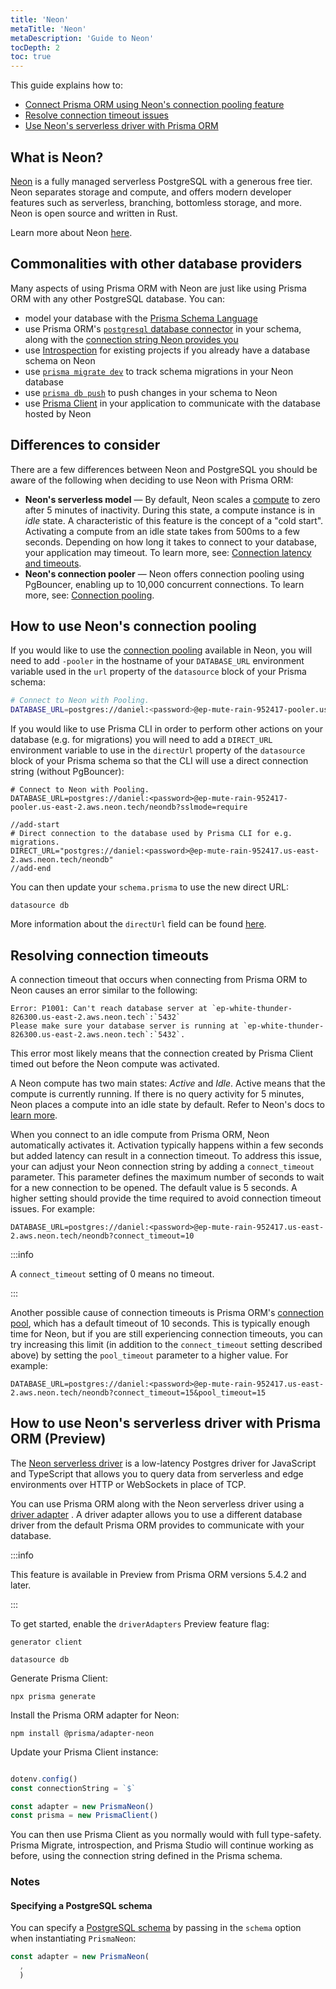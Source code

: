 ```yaml
---
title: 'Neon'
metaTitle: 'Neon'
metaDescription: 'Guide to Neon'
tocDepth: 2
toc: true
---
```


This guide explains how to:

- [Connect Prisma ORM using Neon's connection pooling feature](#how-to-use-neons-connection-pooling)
- [Resolve connection timeout issues](#resolving-connection-timeouts)
- [Use Neon's serverless driver with Prisma ORM](#how-to-use-neons-serverless-driver-with-prisma-orm-preview)

## What is Neon?

[Neon](https://neon.tech/) is a fully managed serverless PostgreSQL with a generous free tier. Neon separates storage and compute, and offers modern developer features such as serverless, branching, bottomless storage, and more. Neon is open source and written in Rust.

Learn more about Neon [here](https://neon.tech/docs/introduction).

## Commonalities with other database providers

Many aspects of using Prisma ORM with Neon are just like using Prisma ORM with any other PostgreSQL database. You can:

- model your database with the [Prisma Schema Language](/orm/prisma-schema)
- use Prisma ORM's [`postgresql` database connector](/orm/overview/databases/postgresql) in your schema, along with the [connection string Neon provides you](https://neon.tech/docs/connect/connect-from-any-app)
- use [Introspection](/orm/prisma-schema/introspection) for existing projects if you already have a database schema on Neon
- use [`prisma migrate dev`](/orm/prisma-migrate/workflows/development-and-production) to track schema migrations in your Neon database
- use [`prisma db push`](/orm/prisma-migrate/workflows/prototyping-your-schema) to push changes in your schema to Neon
- use [Prisma Client](/orm/prisma-client) in your application to communicate with the database hosted by Neon

## Differences to consider

There are a few differences between Neon and PostgreSQL you should be aware of the following when deciding to use Neon with Prisma ORM:

- **Neon's serverless model** — By default, Neon scales a [compute](https://neon.tech/docs/introduction/compute-lifecycle) to zero after 5 minutes of inactivity. During this state, a compute instance is in _idle_ state. A characteristic of this feature is the concept of a "cold start". Activating a compute from an idle state takes from 500ms to a few seconds. Depending on how long it takes to connect to your database, your application may timeout. To learn more, see: [Connection latency and timeouts](https://neon.tech/docs/guides/prisma#connection-timeouts).
- **Neon's connection pooler** — Neon offers connection pooling using PgBouncer, enabling up to 10,000 concurrent connections. To learn more, see: [Connection pooling](https://neon.tech/docs/connect/connection-pooling).

## How to use Neon's connection pooling

If you would like to use the [connection pooling](https://neon.tech/docs/guides/prisma#use-connection-pooling-with-prisma) available in Neon, you will
need to add `-pooler` in the hostname of your `DATABASE_URL` environment variable used in the `url` property of the `datasource` block of your Prisma schema:

```bash file=.env
# Connect to Neon with Pooling.
DATABASE_URL=postgres://daniel:<password>@ep-mute-rain-952417-pooler.us-east-2.aws.neon.tech:5432/neondb?sslmode=require
```

If you would like to use Prisma CLI in order to perform other actions on your database (e.g. for migrations) you will need to add a `DIRECT_URL` environment variable to use in the `directUrl` property of the `datasource` block of your Prisma schema so that the CLI will use a direct connection string (without PgBouncer):

```env file=.env highlight=4-5;add showLineNumbers
# Connect to Neon with Pooling.
DATABASE_URL=postgres://daniel:<password>@ep-mute-rain-952417-pooler.us-east-2.aws.neon.tech/neondb?sslmode=require

//add-start
# Direct connection to the database used by Prisma CLI for e.g. migrations.
DIRECT_URL="postgres://daniel:<password>@ep-mute-rain-952417.us-east-2.aws.neon.tech/neondb"
//add-end
```

You can then update your `schema.prisma` to use the new direct URL:

```prisma file=schema.prisma highlight=4;add showLineNumbers
datasource db 
```

More information about the `directUrl` field can be found [here](/orm/reference/prisma-schema-reference#fields).

## Resolving connection timeouts

A connection timeout that occurs when connecting from Prisma ORM to Neon causes an error similar to the following:

```text no-copy
Error: P1001: Can't reach database server at `ep-white-thunder-826300.us-east-2.aws.neon.tech`:`5432`
Please make sure your database server is running at `ep-white-thunder-826300.us-east-2.aws.neon.tech`:`5432`.
```

This error most likely means that the connection created by Prisma Client timed out before the Neon compute was activated.

A Neon compute has two main states: _Active_ and _Idle_. Active means that the compute is currently running. If there is no query activity for 5 minutes, Neon places a compute into an idle state by default. Refer to Neon's docs to [learn more](https://neon.tech/docs/introduction/compute-lifecycle).

When you connect to an idle compute from Prisma ORM, Neon automatically activates it. Activation typically happens within a few seconds but added latency can result in a connection timeout. To address this issue, your can adjust your Neon connection string by adding a `connect_timeout` parameter. This parameter defines the maximum number of seconds to wait for a new connection to be opened. The default value is 5 seconds. A higher setting should provide the time required to avoid connection timeout issues. For example:

```text wrap
DATABASE_URL=postgres://daniel:<password>@ep-mute-rain-952417.us-east-2.aws.neon.tech/neondb?connect_timeout=10
```

:::info

A `connect_timeout` setting of 0 means no timeout.

:::

Another possible cause of connection timeouts is Prisma ORM's [connection pool](/orm/prisma-client/setup-and-configuration/databases-connections/connection-pool), which has a default timeout of 10 seconds. This is typically enough time for Neon, but if you are still experiencing connection timeouts, you can try increasing this limit (in addition to the `connect_timeout` setting described above) by setting the `pool_timeout` parameter to a higher value. For example:

```text wrap
DATABASE_URL=postgres://daniel:<password>@ep-mute-rain-952417.us-east-2.aws.neon.tech/neondb?connect_timeout=15&pool_timeout=15
```

## How to use Neon's serverless driver with Prisma ORM (Preview)

The [Neon serverless driver](https://github.com/neondatabase/serverless) is a low-latency Postgres driver for JavaScript and TypeScript that allows you to query data from serverless and edge environments over HTTP or WebSockets in place of TCP.

You can use Prisma ORM along with the Neon serverless driver using a [driver adapter](/orm/overview/databases/database-drivers#driver-adapters) . A driver adapter allows you to use a different database driver from the default Prisma ORM provides to communicate with your database.

:::info

This feature is available in Preview from Prisma ORM versions 5.4.2 and later.

:::

To get started, enable the `driverAdapters` Preview feature flag:

```prisma
generator client 

datasource db 
```

Generate Prisma Client:

```terminal
npx prisma generate
```

Install the Prisma ORM adapter for Neon:

```terminal
npm install @prisma/adapter-neon
```

Update your Prisma Client instance:

```ts

dotenv.config()
const connectionString = `$`

const adapter = new PrismaNeon()
const prisma = new PrismaClient()
```

You can then use Prisma Client as you normally would with full type-safety. Prisma Migrate, introspection, and Prisma Studio will continue working as before, using the connection string defined in the Prisma schema.

### Notes

#### Specifying a PostgreSQL schema

You can specify a [PostgreSQL schema](https://www.postgresql.org/docs/current/ddl-schemas.html) by passing in the `schema` option when instantiating `PrismaNeon`:

```ts
const adapter = new PrismaNeon(
  ,
  )
```